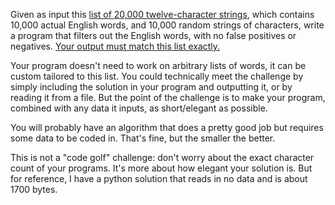 Given as input this [list of 20,000 twelve-character strings](http://pastebin.com/eJFn49vp), which contains 10,000 actual English words, and 10,000 random strings of characters, write a program that filters out the English words, with no false positives or negatives. [Your output must match this list exactly.](http://pastebin.com/trMz6nWQ)

Your program doesn't need to work on arbitrary lists of words, it can be custom tailored to this list. You could technically meet the challenge by simply including the solution in your program and outputting it, or by reading it from a file. But the point of the challenge is to make your program, combined with any data it inputs, as short/elegant as possible.

You will probably have an algorithm that does a pretty good job but requires some data to be coded in. That's fine, but the smaller the better.

This is not a "code golf" challenge: don't worry about the exact character count of your programs. It's more about how elegant your solution is. But for reference, I have a python solution that reads in no data and is about 1700 bytes.
